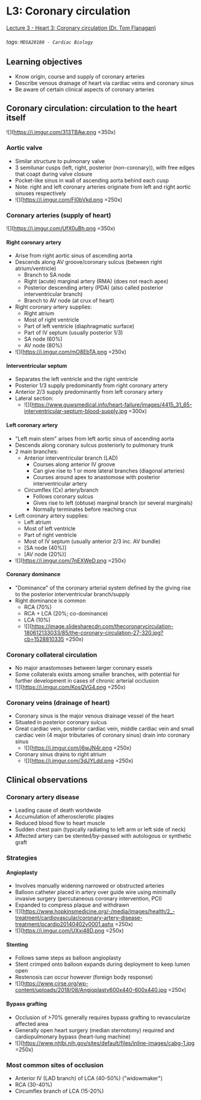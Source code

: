 # L3: Coronary circulation
[Lecture 3 - Heart 3: Coronary circulation (Dr. Tom Flanagan)](https://brightspace.ucd.ie/d2l/le/content/155449/viewContent/1804124/View)
###### tags: `MDSA20180 - Cardiac Biology`

## Learning objectives
- Know origin, course and supply of coronary arteries
- Describe venous drainage of heart via cardiac veins and coronary sinus
- Be aware of certain clinical aspects of coronary arteries

## Coronary circulation: circulation to the heart itself
![](https://i.imgur.com/313TBAw.png =350x)

### Aortic valve
- Similar structure to pulmonary valve
- 3 semilunar cusps (left, right, posterior (non-coronary)), with free edges that coapt during valve closure
- Pocket-like sinus in wall of ascending aorta behind each cusp
- Note: right and left coronary arteries originate from left and right aortic sinuses respectively
- ![](https://i.imgur.com/FI0bVkd.png =250x)

### Coronary arteries (supply of heart)
![](https://i.imgur.com/UfX0uBh.png =350x)

#### Right coronary artery
- Arise from right aortic sinus of ascending aorta
- Descends along AV groove/coronary sulcus (between right atrium/ventricle)
    - Branch to SA node
    - Right (acute) marginal artery (RMA) (does not reach apex)
    - Posterior descending artery (PDA) (also called posterior interventricular branch)
    - Branch to AV node (at crux of heart)
- Right coronary artery supplies:
    - Right atrium
    - Most of right ventricle
    - Part of left ventricle (diaphragmatic surface)
    - Part of IV septum (usually posterior 1/3)
    - SA node (60%)
    - AV node (80%)
- ![](https://i.imgur.com/mO8EbTA.png =250x)

#### Interventricular septum
- Separates the left ventricle and the right ventricle
- Posterior 1/3 supply predominantly from right coronary artery
- Anterior 2/3 supply predominantly from left coronary artery
- Lateral section:
    - ![](https://www.guwsmedical.info/heart-failure/images/4415_31_65-interventricular-septum-blood-supply.jpg =300x)

#### Left coronary artery
- "Left main stem" arises from left aortic sinus of ascending aorta
- Descends along coronary sulcus posteriorly to pulmonary trunk
- 2 main branches:
    - Anterior interventricular branch (LAD)
        - Courses along anterior IV groove
        - Can give rise to 1 or more lateral branches (diagonal arteries)
        - Courses around apex to anastomose with posterior interventricular artery
    - Circumflex (Cx) artery/branch
        - Follows coronary sulcus
        - Gives rise to left (obtuse) marginal branch (or several marginals)
        - Normally terminates before reaching crux
- Left coronary artery supplies:
    - Left atrium
    - Most of left ventricle
    - Part of right ventricle
    - Most of IV septum (usually anterior 2/3 inc. AV bundle)
    - [SA node (40%)]
    - [AV node (20%)]
- ![](https://i.imgur.com/7nEXWeD.png =250x)

#### Coronary dominance
- "Dominance" of the coronary arterial system defined by the giving rise to the posterior interventricular branch/supply
- Right dominance is common
    - RCA (70%)
    - RCA + LCA (20%; co-dominance)
    - LCA (10%)
    - ![](https://image.slidesharecdn.com/thecoronarycirculation-180612133033/85/the-coronary-circulation-27-320.jpg?cb=1528810335 =250x)

### Coronary collateral circulation
- No major anastomoses between larger coronary essels
- Some collaterals exists among smaller branches, with potential for further development in cases of chronic arterial occlusion
- ![](https://i.imgur.com/KosQVG4.png =250x)

### Coronary veins (drainage of heart)
- Coronary sinus is the major venous drainage vessel of the heart
- Situated in posterior coronary sulcus
- Great cardiac vein, posterior cardiac vein, middle cardiac vein and small cardiac vein (4 major tributaries of coronary sinus) drain into coronary sinus
    - ![](https://i.imgur.com/j6wJN4r.png =250x)
- Coronary sinus drains to right atrium
    - ![](https://i.imgur.com/3dJYLdd.png =250x)

## Clinical observations
### Coronary artery disease
- Leading cause of death worldwide
- Accumulation of atherosclerotic plaqies
- Reduced blood flow to heart muscle
- Sudden chest pain (typically radiating to left arm or left side of neck)
- Affected artery can be stented/by-passed with autologous or synthetic graft

### Strategies
#### Angioplasty
- Involves manually widening narrowed or obstructed arteries
- Balloon catheter placed in artery over guide wire using minimally invasive surgery (percutaneous coronary intervention, PCI)
- Expanded to compress plaque and withdrawn
- ![](https://www.hopkinsmedicine.org/-/media/images/health/2_-treatment/cardiovascular/coronary-artery-disease-treatment/pcardio20140402v0001.ashx =250x)
- ![](https://i.imgur.com/UXxi48D.png =250x)

#### Stenting
- Follows same steps as balloon angioplasty
- Stent crimped onto balloon expands during deployment to keep lumen open
- Restenosis can occur however (foreign body response)
- ![](https://www.cirse.org/wp-content/uploads/2018/08/Angioplasty600x440-600x440.jpg =250x)

#### Bypass grafting
- Occlusion of >70% generally requires bypass grafting to revascularize affected area
- Generally open heart surgery (median sternotomy) required and cardiopulmonary bypass (heart-lung machine)
- ![](https://www.nhlbi.nih.gov/sites/default/files/inline-images/cabg-1.jpg =250x)

### Most common sites of occlusion
- Anterior IV (LAD branch) of LCA (40-50%) ("widowmaker")
- RCA (30-40%)
- Circumflex branch of LCA (15-20%)

